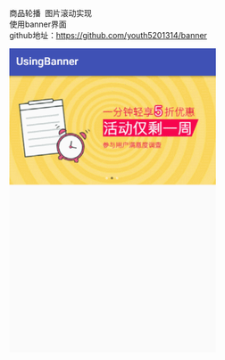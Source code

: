 商品轮播  图片滚动实现<br>
使用banner界面<br>
github地址：https://github.com/youth5201314/banner<br>

![image](https://github.com/foochane/UsingBanner/blob/master/Screenshot/GIF.gif)

